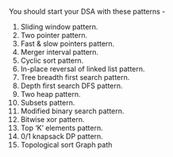 You should start your DSA with these patterns -

1. Sliding window pattern.
2. Two pointer pattern.
3. Fast & slow pointers pattern.
4. Merger interval pattern.
5. Cyclic sort pattern.
6. In-place reversal of linked list pattern.
7. Tree breadth first search pattern.
8. Depth first search DFS pattern.
9. Two heap pattern.
10. Subsets pattern.
11. Modified binary search pattern.
12. Bitwise xor pattern.
13. Top ‘K’ elements pattern.
14. 0/1 knapsack DP pattern.
15. Topological sort Graph path